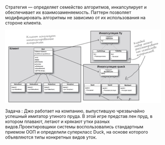 Стратегия — определяет семейство алгоритмов, инкапсулирует и обеспечивает их взаимозаменяемость. Паттерн позволяет модифицировать алгоритмы не зависимо от их использования на
стороне клиента.

![изображение image1](https://github.com/SergioMyJava/Head-First/blob/master/src/main/java/chapter1/Стратегия.jpg)

Задача :
Джо работает на компанию, выпустившую чрезвычайно успешный имитатор утиного пруда. В этой игре представ лен пруд,
 в котором плавают, летают и крякают утки разных видов.Проектировщики системы воспользовались стандартным приемом ООП и
 определили суперкласс Duck, на основе которого объявляются типы конкретных видов уток.
